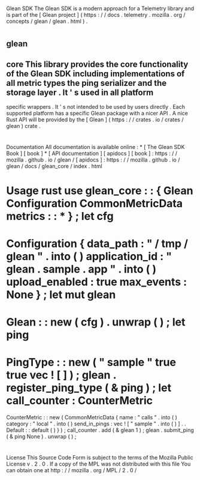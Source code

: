 #
Glean
SDK
The
Glean
SDK
is
a
modern
approach
for
a
Telemetry
library
and
is
part
of
the
[
Glean
project
]
(
https
:
/
/
docs
.
telemetry
.
mozilla
.
org
/
concepts
/
glean
/
glean
.
html
)
.
#
#
glean
-
core
This
library
provides
the
core
functionality
of
the
Glean
SDK
including
implementations
of
all
metric
types
the
ping
serializer
and
the
storage
layer
.
It
'
s
used
in
all
platform
-
specific
wrappers
.
It
'
s
not
intended
to
be
used
by
users
directly
.
Each
supported
platform
has
a
specific
Glean
package
with
a
nicer
API
.
A
nice
Rust
API
will
be
provided
by
the
[
Glean
]
(
https
:
/
/
crates
.
io
/
crates
/
glean
)
crate
.
#
#
Documentation
All
documentation
is
available
online
:
*
[
The
Glean
SDK
Book
]
[
book
]
*
[
API
documentation
]
[
apidocs
]
[
book
]
:
https
:
/
/
mozilla
.
github
.
io
/
glean
/
[
apidocs
]
:
https
:
/
/
mozilla
.
github
.
io
/
glean
/
docs
/
glean_core
/
index
.
html
#
#
Usage
rust
use
glean_core
:
:
{
Glean
Configuration
CommonMetricData
metrics
:
:
*
}
;
let
cfg
=
Configuration
{
data_path
:
"
/
tmp
/
glean
"
.
into
(
)
application_id
:
"
glean
.
sample
.
app
"
.
into
(
)
upload_enabled
:
true
max_events
:
None
}
;
let
mut
glean
=
Glean
:
:
new
(
cfg
)
.
unwrap
(
)
;
let
ping
=
PingType
:
:
new
(
"
sample
"
true
true
vec
!
[
]
)
;
glean
.
register_ping_type
(
&
ping
)
;
let
call_counter
:
CounterMetric
=
CounterMetric
:
:
new
(
CommonMetricData
{
name
:
"
calls
"
.
into
(
)
category
:
"
local
"
.
into
(
)
send_in_pings
:
vec
!
[
"
sample
"
.
into
(
)
]
.
.
Default
:
:
default
(
)
}
)
;
call_counter
.
add
(
&
glean
1
)
;
glean
.
submit_ping
(
&
ping
None
)
.
unwrap
(
)
;
#
#
License
This
Source
Code
Form
is
subject
to
the
terms
of
the
Mozilla
Public
License
v
.
2
.
0
.
If
a
copy
of
the
MPL
was
not
distributed
with
this
file
You
can
obtain
one
at
http
:
/
/
mozilla
.
org
/
MPL
/
2
.
0
/
